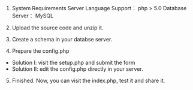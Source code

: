 1. System Requirements
Server Language Support： php > 5.0
Database Server： MySQL

2. Upload the source code and unzip it.

3. Create a schema in your databse server.

4. Prepare the config.php
 * Solution I: visit the setup.php and submit the form
 * Solution II: edit the config.php directly in your server.

5. Finished. Now, you can visit the index.php, test it and share it.
